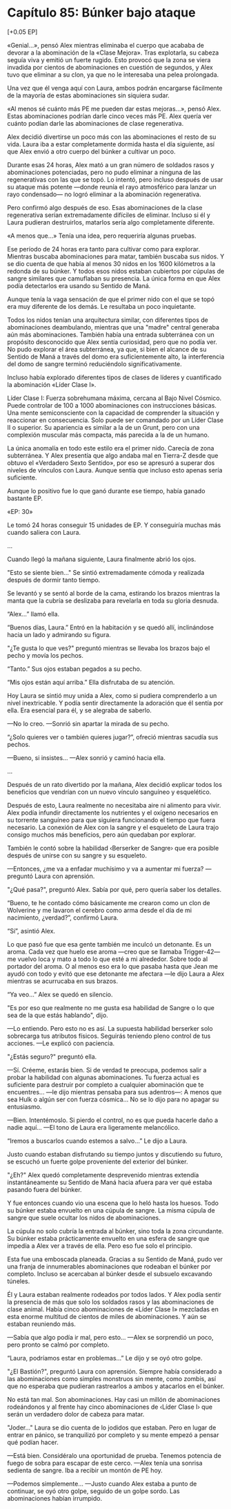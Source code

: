 
# Capítulo 85: Búnker bajo ataque


[+0.05 EP]

«Genial...», pensó Alex mientras eliminaba el cuerpo que acababa de devorar a la abominación de la «Clase Mejora». Tras explotarla, su cabeza seguía viva y emitió un fuerte rugido. Esto provocó que la zona se viera invadida por cientos de abominaciones en cuestión de segundos, y Alex tuvo que eliminar a su clon, ya que no le interesaba una pelea prolongada.

Una vez que él venga aquí con Laura, ambos podrán encargarse fácilmente de la mayoría de estas abominaciones sin siquiera sudar.

«Al menos sé cuánto más PE me pueden dar estas mejoras...», pensó Alex. Estas abominaciones podrían darle cinco veces más PE. Alex quería ver cuánto podían darle las abominaciones de clase regenerativa.

Alex decidió divertirse un poco más con las abominaciones el resto de su vida. Laura iba a estar completamente dormida hasta el día siguiente, así que Alex envió a otro cuerpo del búnker a cultivar un poco.

Durante esas 24 horas, Alex mató a un gran número de soldados rasos y abominaciones potenciadas, pero no pudo eliminar a ninguna de las regenerativas con las que se topó. Lo intentó, pero incluso después de usar su ataque más potente —donde reunía el rayo atmosférico para lanzar un rayo condensado— no logró eliminar a la abominación regenerativa. 

Pero confirmó algo después de eso. Esas abominaciones de la clase regenerativa serían extremadamente difíciles de eliminar. Incluso si él y Laura pudieran destruirlos, matarlos sería algo completamente diferente.

«A menos que…» Tenía una idea, pero requeriría algunas pruebas.

Ese período de 24 horas era tanto para cultivar como para explorar. Mientras buscaba abominaciones para matar, también buscaba sus nidos. Y se dio cuenta de que había al menos 30 nidos en los 1600 kilómetros a la redonda de su búnker. Y todos esos nidos estaban cubiertos por cúpulas de sangre similares que camuflaban su presencia. La única forma en que Alex podía detectarlos era usando su Sentido de Maná.

Aunque tenía la vaga sensación de que el primer nido con el que se topó era muy diferente de los demás. Le resultaba un poco inquietante. 

Todos los nidos tenían una arquitectura similar, con diferentes tipos de abominaciones deambulando, mientras que una "madre" central generaba aún más abominaciones. También había una entrada subterránea con un propósito desconocido que Alex sentía curiosidad, pero que no podía ver. No pudo explorar el área subterránea, ya que, si bien el alcance de su Sentido de Maná a través del domo era suficientemente alto, la interferencia del domo de sangre terminó reduciéndolo significativamente.

Incluso había explorado diferentes tipos de clases de líderes y cuantificado la abominación «Líder Clase I».

Líder Clase I: Fuerza sobrehumana máxima, cercana al Bajo Nivel Cósmico. Puede controlar de 100 a 1000 abominaciones con instrucciones básicas. Una mente semiconsciente con la capacidad de comprender la situación y reaccionar en consecuencia. Solo puede ser comandado por un Líder Clase II o superior. Su apariencia es similar a la de un Grunt, pero con una complexión muscular más compacta, más parecida a la de un humano.

La única anomalía en todo este estilo era el primer nido. Carecía de zona subterránea. Y Alex presentía que algo andaba mal en Tierra-Z desde que obtuvo el «Verdadero Sexto Sentido», por eso se apresuró a superar dos niveles de vínculos con Laura. Aunque sentía que incluso esto apenas sería suficiente.

Aunque lo positivo fue lo que ganó durante ese tiempo, había ganado bastante EP.

«EP: 30»

Le tomó 24 horas conseguir 15 unidades de EP. Y conseguiría muchas más cuando saliera con Laura.

…

Cuando llegó la mañana siguiente, Laura finalmente abrió los ojos.

"Esto se siente bien…" Se sintió extremadamente cómoda y realizada después de dormir tanto tiempo.

Se levantó y se sentó al borde de la cama, estirando los brazos mientras la manta que la cubría se deslizaba para revelarla en toda su gloria desnuda.

“Alex…” llamó ella.

“Buenos días, Laura.” Entró en la habitación y se quedó allí, inclinándose hacia un lado y admirando su figura.

"¿Te gusta lo que ves?" preguntó mientras se llevaba los brazos bajo el pecho y movía los pechos.

“Tanto.” Sus ojos estaban pegados a su pecho.

“Mis ojos están aquí arriba.” Ella disfrutaba de su atención. 

Hoy Laura se sintió muy unida a Alex, como si pudiera comprenderlo a un nivel inextricable. Y podía sentir directamente la adoración que él sentía por ella. Era esencial para él, y se alegraba de saberlo.

—No lo creo. —Sonrió sin apartar la mirada de su pecho.

“¿Solo quieres ver o también quieres jugar?”, ofreció mientras sacudía sus pechos.

—Bueno, si insistes… —Alex sonrió y caminó hacia ella.

…

Después de un rato divertido por la mañana, Alex decidió explicar todos los beneficios que vendrían con un nuevo vínculo sanguíneo y esquelético.

Después de esto, Laura realmente no necesitaba aire ni alimento para vivir. Alex podía infundir directamente los nutrientes y el oxígeno necesarios en su torrente sanguíneo para que siguiera funcionando el tiempo que fuera necesario. La conexión de Alex con la sangre y el esqueleto de Laura trajo consigo muchos más beneficios, pero aún quedaban por explorar.

También le contó sobre la habilidad ‹Berserker de Sangre› que era posible después de unirse con su sangre y su esqueleto.

—Entonces, ¿me va a enfadar muchísimo y va a aumentar mi fuerza? —preguntó Laura con aprensión.

"¿Qué pasa?", preguntó Alex. Sabía por qué, pero quería saber los detalles.

“Bueno, te he contado cómo básicamente me crearon como un clon de Wolverine y me lavaron el cerebro como arma desde el día de mi nacimiento, ¿verdad?”, confirmó Laura.

“Sí”, asintió Alex.

Lo que pasó fue que esa gente también me inculcó un detonante. Es un aroma. Cada vez que huelo ese aroma —creo que se llamaba Trigger-42— me vuelvo loca y mato a todo lo que esté a mi alrededor. Sobre todo al portador del aroma. O al menos eso era lo que pasaba hasta que Jean me ayudó con todo y evitó que ese detonante me afectara —le dijo Laura a Alex mientras se acurrucaba en sus brazos.

“Ya veo…” Alex se quedó en silencio.

"Es por eso que realmente no me gusta esa habilidad de Sangre o lo que sea de la que estás hablando", dijo.

—Lo entiendo. Pero esto no es así. La supuesta habilidad berserker solo sobrecarga tus atributos físicos. Seguirás teniendo pleno control de tus acciones. —Le explicó con paciencia.

"¿Estás seguro?" preguntó ella.

—Sí. Créeme, estarás bien. Si de verdad te preocupa, podemos salir a probar la habilidad con algunas abominaciones. Tu fuerza actual es suficiente para destruir por completo a cualquier abominación que te encuentres... —le dijo mientras pensaba para sus adentros—: A menos que sea Hulk o algún ser con fuerza cósmica... No se lo dijo para no apagar su entusiasmo.

—Bien. Intentémoslo. Si pierdo el control, no es que pueda hacerle daño a nadie aquí... —El tono de Laura era ligeramente melancólico.

“Iremos a buscarlos cuando estemos a salvo…” Le dijo a Laura.

Justo cuando estaban disfrutando su tiempo juntos y discutiendo su futuro, se escuchó un fuerte golpe proveniente del exterior del búnker.

"¿Eh?" Alex quedó completamente desprevenido mientras extendía instantáneamente su Sentido de Maná hacia afuera para ver qué estaba pasando fuera del búnker.

Y fue entonces cuando vio una escena que lo heló hasta los huesos. Todo su búnker estaba envuelto en una cúpula de sangre. La misma cúpula de sangre que suele ocultar los nidos de abominaciones.

La cúpula no solo cubría la entrada al búnker, sino toda la zona circundante. Su búnker estaba prácticamente envuelto en una esfera de sangre que impedía a Alex ver a través de ella. Pero eso fue solo el principio. 

Esta fue una emboscada planeada. Gracias a su Sentido de Maná, pudo ver una franja de innumerables abominaciones que rodeaban el búnker por completo. Incluso se acercaban al búnker desde el subsuelo excavando túneles.

Él y Laura estaban realmente rodeados por todos lados. Y Alex podía sentir la presencia de más que solo los soldados rasos y las abominaciones de clase animal. Había cinco abominaciones de «Líder Clase I» mezcladas en esta enorme multitud de cientos de miles de abominaciones. Y aún se estaban reuniendo más.

—Sabía que algo podía ir mal, pero esto… —Alex se sorprendió un poco, pero pronto se calmó por completo.

“Laura, podríamos estar en problemas…” Le dijo y se oyó otro golpe.

"¿El Bastión?", preguntó Laura con aprensión. Siempre había considerado a las abominaciones como simples monstruos sin mente, como zombis, así que no esperaba que pudieran rastrearlos a ambos y atacarlos en el búnker.

No está tan mal. Son abominaciones. Hay casi un millón de abominaciones rodeándonos y al frente hay cinco abominaciones de ‹Líder Clase I› que serán un verdadero dolor de cabeza para matar.

"Joder..." Laura se dio cuenta de lo jodidos que estaban. Pero en lugar de entrar en pánico, se tranquilizó por completo y su mente empezó a pensar qué podían hacer.

—Está bien. Considéralo una oportunidad de prueba. Tenemos potencia de fuego de sobra para escapar de este cerco. —Alex tenía una sonrisa sedienta de sangre. Iba a recibir un montón de PE hoy. 

—Podemos simplemente... —Justo cuando Alex estaba a punto de continuar, se oyó otro golpe, seguido de un golpe sordo. Las abominaciones habían irrumpido.
